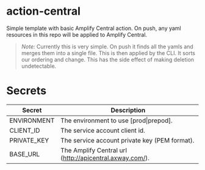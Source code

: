 # action-central

Simple template with basic Amplify Central action. On push, any yaml resources in this repo will be applied to Amplify Central.

> *Note:* Currently this is very simple. On push it finds all the yamls and merges them into a single file. This is then applied by the CLI. It sorts our ordering and change. This has the side effect of making deletion undetectable.

# Secrets

| Secret       | Description  |
|--------------|--------------|
| ENVIRONMENT  | The environment to use [prod\|prepod]. |
| CLIENT_ID    | The service account client id.  |
| PRIVATE_KEY  | The service account private key (PEM format). |
| BASE_URL     | The Amplify Central url (http://apicentral.axway.com/).  |

